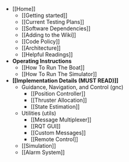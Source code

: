 * [[Home]]
    * [[Getting started]]
    * [[Current Testing Plans]]
    * [[Software Dependencies]]
    * [[Adding to the Wiki]]
    * [[Code Policy]]
    * [[Architecture]]
    * [[Helpful Readings]]
* **Operating Instructions**
    * [[How To Run The Boat]]
    * [[How To Run The Simulator]]
* **[[Implementation Details (MUST READ)]]**
    * Guidance, Navigation, and Control (gnc)
        * [[Position Controller]]
        * [[Thruster Allocation]]
        * [[State Estimation]]
    * Utilities (utils)
        * [[Message Multiplexer]]
        * [[RQT GUI]]
        * [[Custom Messages]]
        * [[Remote Control]]
    * [[Simulation]]
    * [[Alarm System]]



